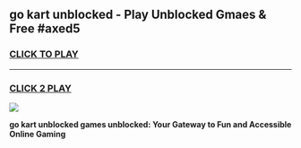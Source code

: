 
## go kart unblocked - Play Unblocked Gmaes & Free #axed5
<h3>
<a href="https://news.freeplayer.one?title=go_kart_unblocked&ref=26F">CLICK TO PLAY</a></h3>
<hr>

<h3>
<a href="https://news.freeplayer.one?title=go_kart_unblocked&ref=26F">CLICK 2 PLAY</a>
  
</h3>

<a href="https://news.freeplayer.one?title=go_kart_unblocked&ref=26F/"><img src="https://clearcache.store/games.png"></a>


**go kart unblocked games unblocked: Your Gateway to Fun and Accessible Online Gaming**
